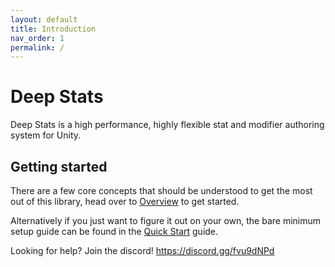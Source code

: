 ```yaml
---
layout: default
title: Introduction
nav_order: 1
permalink: /
---
```


# Deep Stats

Deep Stats is a high performance, highly flexible stat and modifier authoring system for Unity. 

## Getting started
There are a few core concepts that should be understood to get the most out of this library, head over to [Overview](/docs/overview.md) to get started.

Alternatively if you just want to figure it out on your own, the bare minimum setup guide can be found in the [Quick Start](/docs/quickstart.md) guide.

Looking for help? Join the discord!
https://discord.gg/fvu9dNPd
